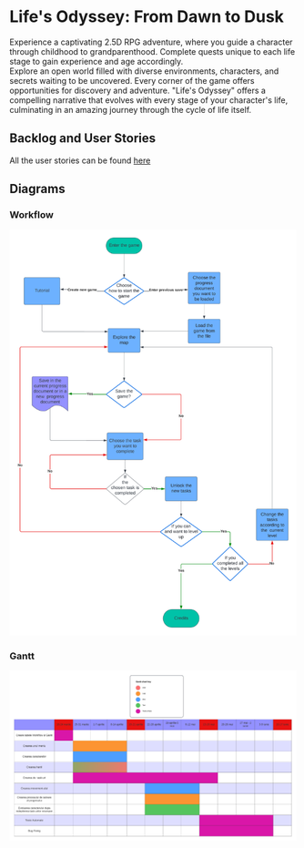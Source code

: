 # Life's Odyssey: From Dawn to Dusk


Experience a captivating 2.5D RPG adventure, where you guide a character through childhood to grandparenthood. Complete quests unique to each life stage to gain experience and age accordingly. <br>
Explore an open world filled with diverse environments, characters, and secrets waiting to be uncovered. Every corner of the game offers opportunities for discovery and adventure. "Life's Odyssey" offers a compelling narrative that evolves with every stage of your character's life, culminating in an amazing journey through the cycle of life itself.

## Backlog and User Stories

All the user stories can be found [here](https://trello.com/b/8hBGjg67/personas-epics-user-stories)

## Diagrams

### Workflow
![Workflow Diagram](/diagrams/workflow.png)
### Gantt
![Gantt Diagram](/diagrams/gantt.png)